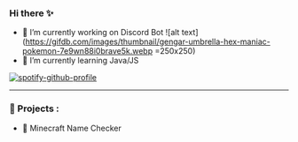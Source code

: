 ### Hi there ✨

- 🔭 I’m currently working on Discord Bot          ![alt text](https://gifdb.com/images/thumbnail/gengar-umbrella-hex-maniac-pokemon-7e9wn88i0brave5k.webp =250x250)
- 🌱 I’m currently learning Java/JS

[![spotify-github-profile](https://spotify-github-profile.vercel.app/api/view?uid=3duc9j4j2pg26as2pmcvf9e4l&cover_image=true&theme=novatorem&show_offline=false&background_color=121212&interchange=false&bar_color=53b14f&bar_color_cover=false)](https://github.com/kittinan/spotify-github-profile)

---

### 🙌 Projects : 
- 🔭 Minecraft Name Checker
<!--
**86PP/86PP** is a ✨ _special_ ✨ repository because its `README.md` (this file) appears on your GitHub profile.
![](https://external-content.duckduckgo.com/iu/?u=http%3A%2F%2Fi0.kym-cdn.com%2Fphotos%2Fimages%2Foriginal%2F000%2F951%2F156%2F073.gif&f=1&nofb=1&ipt=c9f54fc0209b66d6714df6894cbe191f1a2d3870465d88202f1bcd541dbf2669&ipo=images)


Here are some ideas to get you started:

- 🔭 I’m currently working on ...
- 🌱 I’m currently learning ...
- 👯 I’m looking to collaborate on ...
- 🤔 I’m looking for help with ...
- 💬 Ask me about ...
- 📫 How to reach me: ...
- 😄 Pronouns: ...
- ⚡ Fun fact: ...
-->
